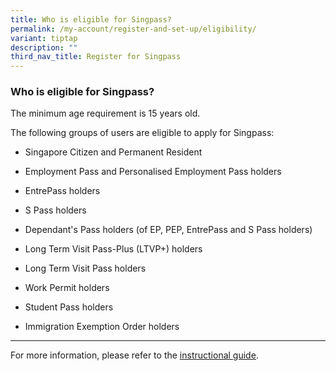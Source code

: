 ```yaml
---
title: Who is eligible for Singpass?
permalink: /my-account/register-and-set-up/eligibility/
variant: tiptap
description: ""
third_nav_title: Register for Singpass
---
```

<h3>Who is eligible for Singpass?</h3>
<p>The minimum age requirement is 15 years old.</p>
<p>The following groups of users are eligible to apply for Singpass:</p>
<ul data-tight="true" class="tight">
<li>
<p>Singapore Citizen and Permanent Resident</p>
</li>
<li>
<p>Employment Pass and Personalised Employment Pass holders</p>
</li>
<li>
<p>EntrePass holders</p>
</li>
<li>
<p>S Pass holders</p>
</li>
<li>
<p>Dependant's Pass holders (of EP, PEP, EntrePass and S Pass holders)</p>
</li>
<li>
<p>Long Term Visit Pass-Plus (LTVP+) holders</p>
</li>
<li>
<p>Long Term Visit Pass holders</p>
</li>
<li>
<p>Work Permit holders</p>
</li>
<li>
<p>Student Pass holders</p>
</li>
<li>
<p>Immigration Exemption Order holders</p>
</li>
</ul>
<hr>
<p>For more information, please refer to the <a href="https://go.gov.sg/singpass-guides" rel="noopener" target="_blank"><u>instructional guide</u></a>.</p>
<p></p>
